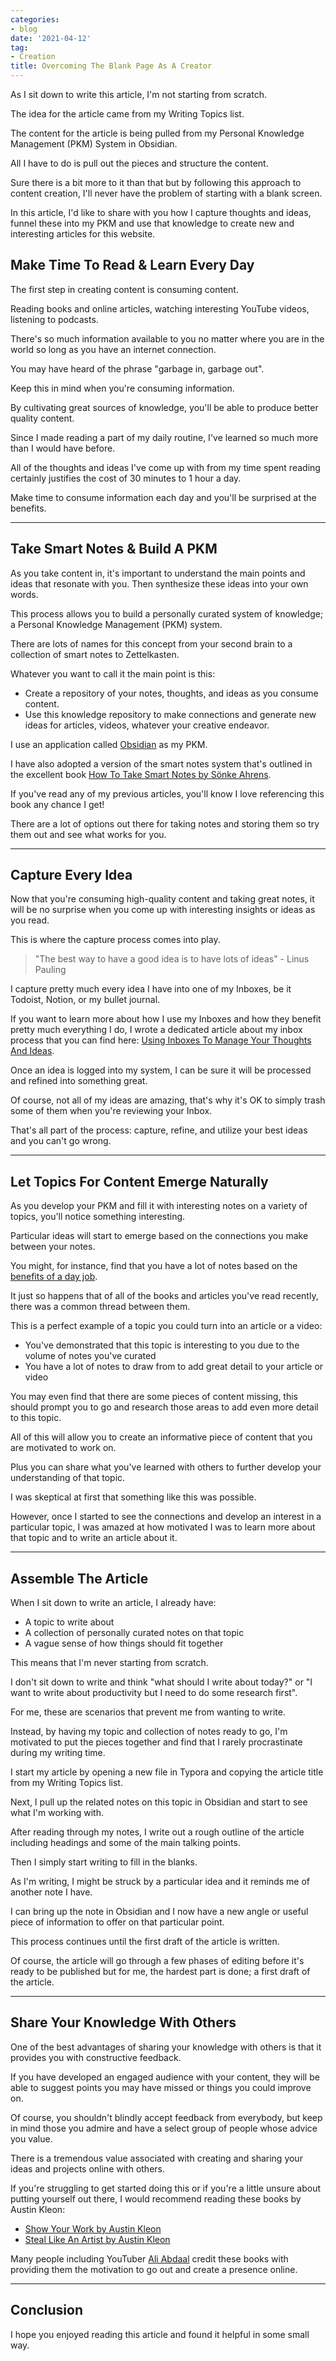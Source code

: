 ```yaml
---
categories:
- blog
date: '2021-04-12'
tag:
- Creation
title: Overcoming The Blank Page As A Creator
---
```


As I sit down to write this article, I'm not starting from scratch. 

The idea for the article came from my Writing Topics list.

The content for the article is being pulled from my Personal Knowledge Management (PKM) System in Obsidian.

All I have to do is pull out the pieces and structure the content.

Sure there is a bit more to it than that but by following this approach to content creation, I'll never have the problem of starting with a blank screen.

In this article, I'd like to share with you how I capture thoughts and ideas, funnel these into my PKM and use that knowledge to create new and interesting articles for this website.

## Make Time To Read & Learn Every Day

The first step in creating content is consuming content.

Reading books and online articles, watching interesting YouTube videos, listening to podcasts. 

There's so much information available to you no matter where you are in the world so long as you have an internet connection.

You may have heard of the phrase "garbage in, garbage out". 

Keep this in mind when you're consuming information. 

By cultivating great sources of knowledge, you'll be able to produce better quality content.

Since I made reading a part of my daily routine, I've learned so much more than I would have before.

All of the thoughts and ideas I've come up with from my time spent reading certainly justifies the cost of 30 minutes to 1 hour a day.

Make time to consume information each day and you'll be surprised at the benefits.

---

## Take Smart Notes & Build A PKM

As you take content in, it's important to understand the main points and ideas that resonate with you. Then synthesize these ideas into your own words.

This process allows you to build a personally curated system of knowledge; a Personal Knowledge Management (PKM) system. 

There are lots of names for this concept from your second brain to a collection of smart notes to Zettelkasten.

Whatever you want to call it the main point is this: 

- Create a repository of your notes, thoughts, and ideas as you consume content. 
- Use this knowledge repository to make connections and generate new ideas for articles, videos, whatever your creative endeavor.

I use an application called [Obsidian](https://obsidian.md/) as my PKM. 

I have also adopted a version of the smart notes system that's outlined in the excellent book [How To Take Smart Notes by Sönke Ahrens](/how-to-take-smart-notes-sonke-ahrens). 

If you've read any of my previous articles, you'll know I love referencing this book any chance I get!

There are a lot of options out there for taking notes and storing them so try them out and see what works for you.

---

## Capture Every Idea

Now that you're consuming high-quality content and taking great notes, it will be no surprise when you come up with interesting insights or ideas as you read.

This is where the capture process comes into play.

>  "The best way to have a good idea is to have lots of ideas" - Linus Pauling

I capture pretty much every idea I have into one of my Inboxes, be it Todoist, Notion, or my bullet journal.

If you want to learn more about how I use my Inboxes and how they benefit pretty much everything I do, I wrote a dedicated article about my inbox process that you can find here: [Using Inboxes To Manage Your Thoughts And Ideas](/inboxes-to-manage-thoughts-and-ideas).

Once an idea is logged into my system, I can be sure it will be processed and refined into something great.

Of course, not all of my ideas are amazing, that's why it's OK to simply trash some of them when you're reviewing your Inbox. 

That's all part of the process: capture, refine, and utilize your best ideas and you can't go wrong.

---

## Let Topics For Content Emerge Naturally

As you develop your PKM and fill it with interesting notes on a variety of topics, you'll notice something interesting.

Particular ideas will start to emerge based on the connections you make between your notes.

You might, for instance, find that you have a lot of notes based on the [benefits of a day job](/benefits-of-a-day-job/). 

It just so happens that of all of the books and articles you've read recently, there was a common thread between them.

This is a perfect example of a topic you could turn into an article or a video:

- You've demonstrated that this topic is interesting to you due to the volume of notes you've curated
- You have a lot of notes to draw from to add great detail to your article or video

You may even find that there are some pieces of content missing, this should prompt you to go and research those areas to add even more detail to this topic.

All of this will allow you to create an informative piece of content that you are motivated to work on.  

Plus you can share what you've learned with others to further develop your understanding of that topic.

I was skeptical at first that something like this was possible. 

However, once I started to see the connections and develop an interest in a particular topic, I was amazed at how motivated I was to learn more about that topic and to write an article about it.

---

## Assemble The Article

When I sit down to write an article, I already have:

- A topic to write about
- A collection of personally curated notes on that topic
- A vague sense of how things should fit together

This means that I'm never starting from scratch. 

I don't sit down to write and think "what should I write about today?" or "I want to write about productivity but I need to do some research first".

For me, these are scenarios that prevent me from wanting to write.

Instead, by having my topic and collection of notes ready to go, I'm motivated to put the pieces together and find that I rarely procrastinate during my writing time.

I start my article by opening a new file in Typora and copying the article title from my Writing Topics list.

Next, I pull up the related notes on this topic in Obsidian and start to see what I'm working with.

After reading through my notes, I write out a rough outline of the article including headings and some of the main talking points.

Then I simply start writing to fill in the blanks. 

As I'm writing, I might be struck by a particular idea and it reminds me of another note I have. 

I can bring up the note in Obsidian and I now have a new angle or useful piece of information to offer on that particular point.

This process continues until the first draft of the article is written.

Of course, the article will go through a few phases of editing before it's ready to be published but for me, the hardest part is done; a first draft of the article.

---

## Share Your Knowledge With Others

One of the best advantages of sharing your knowledge with others is that it provides you with constructive feedback.

If you have developed an engaged audience with your content, they will be able to suggest points you may have missed or things you could improve on.

Of course, you shouldn't blindly accept feedback from everybody, but keep in mind those you admire and have a select group of people whose advice you value.

There is a tremendous value associated with creating and sharing your ideas and projects online with others.

If you're struggling to get started doing this or if you're a little unsure about putting yourself out there, I would recommend reading these books by Austin Kleon:

- [Show Your Work by Austin Kleon](/show-your-work-austin-kleon/)
- [Steal Like An Artist by Austin Kleon](/steal-like-an-artist-austin-kleon/) 

Many people including YouTuber [Ali Abdaal](https://aliabdaal.com/) credit these books with providing them the motivation to go out and create a presence online.

---

## Conclusion

I hope you enjoyed reading this article and found it helpful in some small way.
